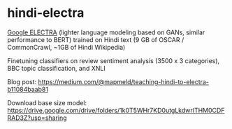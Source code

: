 # hindi-electra

<a href="https://github.com/google-research/electra">Google ELECTRA</a> (lighter language modeling based on GANs, similar performance to BERT)
trained on Hindi text (9 GB of OSCAR / CommonCrawl, ~1GB of Hindi Wikipedia)

Finetuning classifiers on review sentiment analysis (3500 x 3 categories), BBC topic classification, and XNLI

Blog post: <a href="https://medium.com/@mapmeld/teaching-hindi-to-electra-b11084baab81">https://medium.com/@mapmeld/teaching-hindi-to-electra-b11084baab81</a>

Download base size model:
<a href="https://drive.google.com/drive/folders/1k0T5WHr7KD0utgLkdwrlTHM0CDFRAD3Z?usp=sharing">
https://drive.google.com/drive/folders/1k0T5WHr7KD0utgLkdwrlTHM0CDFRAD3Z?usp=sharing
</a>
